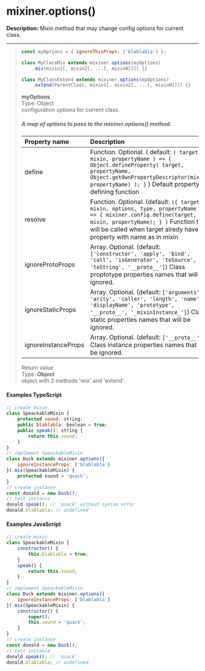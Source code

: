 # mixiner.options\(\)

**Description:** Mixin method that may change config options for current class.

---
> ```javascript
> const myOptions = { ignoreThisProps: ['blablabla'] };
> 
> class MyClassMix extends mixiner.options(myOptions)
>     .mix(mixin1[, mixin2[, ...[, mixinN]]]) {}
> 
> class MyClassExtend extends mixiner.options(myOptions)
>     .extend(ParentClass, mixin1[, mixin2[, ...[, mixinN]]]) {}
> ```
> 
> **myOptions**  
> Type: Object  
> configuration options for current class.  
> ##### A map of options to pass to the mixiner.options\(\) method.
> 
> | Property name | Description |
> | :--- | :--- |
> | define | Function. Optional. ( default: `( target, mixin, propertyName ) => { Object.defineProperty( target, propertyName, Object.getOwnPropertyDescriptor(mixin, propertyName) ); }` ) Default property defining function |
> | resolve |  Function. Optional. (default: `({ target, mixin, options, type, propertyName }) => { mixiner.config.define(target, mixin, propertyName); } )` Function that will be called when target alredy have property with name as in mixin |
> | ignoreProtoProps | Array. Optional. (default: `['constructor', 'apply', 'bind', 'call', 'isGenerator', 'toSource', 'toString', '__proto__']`) Class proptotype properties names that will be ignored. |
> | ignoreStaticProps | Array. Optional. (default: `['arguments', 'arity', 'caller', 'length', 'name', 'displayName', 'prototype', '__proto__', '_mixinInstance_']`) Class static properties names that will be ignored. |
> | ignoreInstanceProps | Array. Optional. (default: `['__proto__']`) Class instance properties names that will be ignored. |
> 
> Return value  
> Type: **Object**  
> object with 2 methods 'mix' and 'extend'.  
> 

#### Examples TypeScript

```javascript
// create mixin
class SpeackableMixin {
    protected sound: string;
    public blablabla: boolean = true;
    public speak(): string {
        return this.sound;
    }
}
// implement SpeackableMixin
class Duck extends mixiner.options({
    ignoreInstanceProps: ['blablabla']
}).mix(SpeackableMixin) {
    protected sound = 'quack';
}
// create instance
const donald = new Duck();
// test instance
donald.speak(); // 'quack' without syntax error
donald.blablabla; // undefined
```

#### Examples JavaScript

```javascript
// create mixin
class SpeackableMixin {
    constructor() {
        this.blablabla = true;
    }
    speak() {
        return this.sound;
    }
}
// implement SpeackableMixin
class Duck extends mixiner.options({
    ignoreInstanceProps: ['blablabla']
}).mix(SpeackableMixin) {
    constructor() {
        super();
        this.sound = 'quack';
    }
}
// create instance
const donald = new Duck();
// test instance
donald.speak(); // 'quack'
donald.blablabla; // undefined
```
